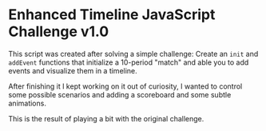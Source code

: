# Enhanced Timeline JavaScript Challenge v1.0

This script was created after solving a simple challenge: Create an `init` and `addEvent` functions that initialize a 10-period "match" and able you to add events and visualize them in a timeline.

After finishing it I kept working on it out of curiosity, I wanted to control some possible scenarios and adding a scoreboard and some subtle animations.

This is the result of playing a bit with the original challenge.
